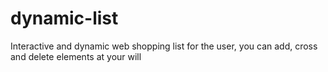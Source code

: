 # dynamic-list
Interactive and dynamic web shopping list for the user, you can add, cross and delete elements at your will
